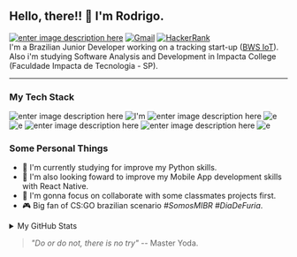 ## Hello, there!! 👋 I'm Rodrigo. 
[![enter image description here](https://img.shields.io/badge/LinkedIn-0077B5?style=for-the-badge&logo=linkedin&logoColor=white)](https://www.linkedin.com/in/rodrigo-ribeiro-20a708128/) [ ![Gmail](https://img.shields.io/badge/Gmail-D14836?style=for-the-badge&logo=gmail&logoColor=white)](mailto:rdo.rodrigo2@gmail.com) [![HackerRank](https://img.shields.io/badge/Hackerrank-green?style=for-the-badge&logo=hackerrank&logoColor=white)
](https://www.hackerrank.com/rdo_rodrigo2)<br>
I'm a Brazilian Junior Developer working on a tracking start-up ([BWS IoT](https://bws-iot.web.app)).<br> 
Also i'm studying Software Analysis and Development in Impacta College (Faculdade Impacta de Tecnologia - SP).

----
### My Tech Stack
![enter image description here](https://img.shields.io/badge/Python-20232A?style=for-the-badge&logo=python&logoColor=white)  ![I'm](https://img.shields.io/badge/JavaScript-20232A?style=for-the-badge&logo=javascript&logoColor=F7DF1E) ![enter image description here](https://img.shields.io/badge/React-20232A?style=for-the-badge&logo=react&logoColor=61DAFB) ![e](https://img.shields.io/badge/React_Native-20232A?style=for-the-badge&logo=react&logoColor=61DAFB) ![e](https://img.shields.io/badge/VS_Code-14354C?style=for-the-badge&logo=visual-studio-code&logoColor=61DAFB) ![enter image description here](https://img.shields.io/badge/Microsoft_SQL_Server-14354C?style=for-the-badge&logo=microsoft-sql-server&logoColor=white) ![enter image description here](https://img.shields.io/badge/Firebase-14354C?style=for-the-badge&logo=firebase&logoColor=white) ![e](https://img.shields.io/badge/Git-14354C?style=for-the-badge&logo=git&logoColor=white)

### Some Personal Things
- 🐍 I'm currently studying for improve my Python skills.
- 📱 I'm also looking foward to improve my Mobile App development skills with React Native.
- 🤝 I'm gonna focus on collaborate with some classmates projects first.
- 🎮 Big fan of CS:GO brazilian scenario *#SomosMIBR #DiaDeFuria*.

<details><summary>My GitHub Stats</summary>

![Anurag's GitHub stats](https://github-readme-stats.vercel.app/api?username=rdgrb&theme=vision-friendly-dark&count_private=true&show_icons=true)[](https://github.com/anuraghazra/github-readme-stats)

</details>

>*"Do or do not, there is no try"* -- Master Yoda.
